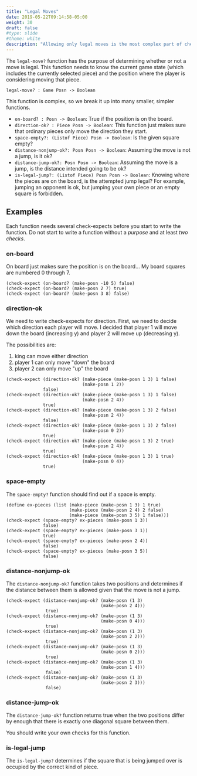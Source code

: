 ```yaml
---
title: "Legal Moves"
date: 2019-05-22T09:14:58-05:00
weight: 30
draft: false
#type: slide
#theme: white
description: "Allowing only legal moves is the most complex part of checkers."
---
```


The `legal-move?` function has the purpose of determining whether or
not a move is legal. This function needs to know the current game
state (which includes the currently selected piece) and the position
where the player is considering moving that piece.

    legal-move? : Game Posn -> Boolean
    
This function is complex, so we break it up into many smaller, simpler
functions. 

* `on-board? : Posn -> Boolean`: True if the position is on the
  board.
* `direction-ok? : Piece Posn -> Boolean`: This function just makes
  sure that ordinary pieces only move the direction they start.
* `space-empty?: (Listof Piece) Posn -> Boolean`: Is the given square
  empty? 
* `distance-nonjump-ok?: Posn Posn -> Boolean`: Assuming the move is
  not a jump, is it ok?
* `distance-jump-ok?: Posn Posn -> Boolean`: Assuming the move is a
  jump, is the distance intended going to be ok?
* `is-legal-jump?: (Listof Piece) Posn Posn -> Boolean`: Knowing where
  the pieces are on the board, is the attempted jump legal? For
  example, jumping an opponent is ok, but jumping your own piece or an
  empty square is forbidden.

## Examples

Each function needs several check-expects before you start to write
the function. Do not start to write a function without a _purpose_ and
at least _two checks_.

### on-board

On board just makes sure the position is on the board... My board
squares are numbered 0 through 7.

```racket
(check-expect (on-board? (make-posn -10 5) false)
(check-expect (on-board? (make-posn 2 7) true)
(check-expect (on-board? (make-posn 3 8) false)
```

### direction-ok

We need to write check-expects for direction. First, we need to decide
which direction each player will move. I decided that player 1 will
move down the board (increasing y) and player 2 will move up
(decreasing y).

The possibilities are:

1. king can move either direction
2. player 1 can only move "down" the board
2. player 2 can only move "up" the board

```racket
(check-expect (direction-ok? (make-piece (make-posn 1 3) 1 false)
                             (make-posn 1 2))
              false)
(check-expect (direction-ok? (make-piece (make-posn 1 3) 1 false)
                             (make-posn 2 4))
              true)
(check-expect (direction-ok? (make-piece (make-posn 1 3) 2 false)
                             (make-posn 2 4))
              false)
(check-expect (direction-ok? (make-piece (make-posn 1 3) 2 false)
                             (make-posn 0 2))
              true)
(check-expect (direction-ok? (make-piece (make-posn 1 3) 2 true)
                             (make-posn 2 4))
              true)
(check-expect (direction-ok? (make-piece (make-posn 1 3) 1 true)
                             (make-posn 0 4))
              true)
```

### space-empty

The `space-empty?` function should find out if a space is empty.

```racket
(define ex-pieces (list (make-piece (make-posn 1 3) 1 true)
                        (make-piece (make-posn 2 4) 2 false)
                        (make-piece (make-posn 3 5) 1 false)))
(check-expect (space-empty? ex-pieces (make-posn 1 3))
              false)
(check-expect (space-empty? ex-pieces (make-posn 3 1))
              true)
(check-expect (space-empty? ex-pieces (make-posn 2 4))
              false)
(check-expect (space-empty? ex-pieces (make-posn 3 5))
              false)
```

### distance-nonjump-ok

The `distance-nonjump-ok?` function takes two positions and determines
if the distance between them is allowed given that the move is not a
jump.

```racket
(check-expect (distance-nonjump-ok? (make-posn (1 3) 
                                    (make-posn 2 4)))
               true)
(check-expect (distance-nonjump-ok? (make-posn (1 3) 
                                    (make-posn 0 4))) 
               true)
(check-expect (distance-nonjump-ok? (make-posn (1 3) 
                                    (make-posn 2 2)))
               true)
(check-expect (distance-nonjump-ok? (make-posn (1 3) 
                                    (make-posn 0 2)))
               true)
(check-expect (distance-nonjump-ok? (make-posn (1 3)
                                    (make-posn 1 4)))
               false)
(check-expect (distance-nonjump-ok? (make-posn (1 3) 
                                    (make-posn 2 3)))
               false)
```

### distance-jump-ok

The `distance-jump-ok?` function returns true when the two positions
differ by enough that there is exactly one diagonal square between
them.

You should write your own checks for this function.

### is-legal-jump

The `is-legal-jump?` determines if the square that is being jumped
over is occupied by the correct kind of piece.


